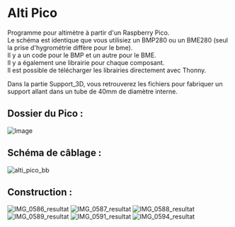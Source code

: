 # Alti Pico

Programme pour altimètre à partir d'un Raspberry Pico.  
Le schéma est identique que vous utilisiez un BMP280 ou un BME280 (seul la prise d'hygrométrie diffère pour le bme).  
Il y a un code pour le BMP et un autre pour le BME.  
Il y a également une librairie pour chaque composant.  
Il est possible de télécharger les librairies directement avec Thonny.  

Dans la partie Support_3D, vous retrouverez les fichiers pour fabriquer un support allant dans un tube de 40mm de diamètre interne.

## Dossier du Pico :

![Image](https://github.com/user-attachments/assets/52639954-3d94-43cf-9959-b4d470dda080)

## Schéma de câblage :

![alti_pico_bb](https://github.com/ProfMarguerat/Alti-Pico/assets/171016883/e41e84d7-90ad-4757-94a7-2bae566485ba)

## Construction :

![IMG_0586_resultat](https://github.com/user-attachments/assets/6cb7561f-615e-478d-a383-e05e126d4bb3)
![IMG_0587_resultat](https://github.com/user-attachments/assets/a0e6f3ff-e0a2-4e93-bed1-66a520df1e76)
![IMG_0588_resultat](https://github.com/user-attachments/assets/2d1dd459-a8a2-4ed6-9941-017ce247ccdd)
![IMG_0589_resultat](https://github.com/user-attachments/assets/e049f7c6-f822-409b-ba8c-19c6ef12c764)
![IMG_0591_resultat](https://github.com/user-attachments/assets/bb0d9d67-652f-40c5-b48d-225a43760567)
![IMG_0594_resultat](https://github.com/user-attachments/assets/c51512ce-147b-4b91-a588-809ee58b2495)

